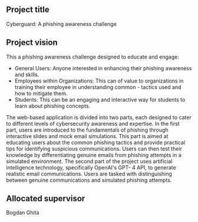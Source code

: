 ## Project title 
Cyberguard: A phishing awareness challenge 

## Project vision 
This a phishing awareness challenge designed to educate and engage:
- General Users: Anyone interested in enhancing their phishing awareness and skills.
- Employees within Organizations: This can of value to organizations in training their employee in understanding common - tactics used and how to mitigate them.
- Students: This can be an engaging and interactive way for students to learn about phishing concepts.


The web-based application is divided into two parts, each designed to cater to different levels of cybersecurity awareness and expertise.
In the first part, users are introduced to the fundamentals of phishing through interactive slides and mock email simulations. This part is aimed at educating users about the common phishing tactics and provide practical tips for identifying suspicious communications. Users can then test their knowledge by differentiating genuine emails from phishing attempts in a simulated environment.
The second part of the project uses artificial intelligence technology, specifically OpenAI's GPT- 4  API, to generate realistic email communications. Users are tasked with distinguishing between genuine communications and simulated phishing attempts.


## Allocated supervisor 
Bogdan Ghita 
